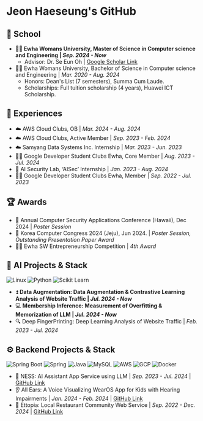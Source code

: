 # Jeon Haeseung's GitHub
## 🏫 School
- **👩‍💻 Ewha Womans University, Master of Science in Computer science and Engineering | _Sep. 2024 - Now_**
  - Advisor: Dr. Se Eun Oh | [Google Scholar Link](https://scholar.google.com/citations?hl=ko&user=g7-iArAAAAAJ)
- 👩‍💻 Ewha Womans University, Bachelor of Science in Computer science and Engineering | _Mar. 2020 - Aug. 2024_
  - Honors: Dean's List (7 semesters), Summa Cum Laude.
  - Scholarships: Full tuition scholarship (4 years), Huawei ICT Scholarship.

## 🚀 Experiences
- ☁️ AWS Cloud Clubs, OB | _Mar. 2024 - Aug. 2024_
- ☁️ AWS Cloud Clubs, Active Member | _Sep. 2023 - Feb. 2024_
- ☁️ Samyang Data Systems Inc. Internship | _Mar. 2023 - Jun. 2023_
- 👩‍💻 Google Developer Student Clubs Ewha, Core Member | _Aug. 2023 - Jul. 2024_
- 🤖 AI Security Lab, ‘AISec’ Internship | _Jan. 2023 - Aug. 2024_
- 👩‍💻 Google Developer Student Clubs Ewha, Member | _Sep. 2022 - Jul. 2023_

## 🏆 Awards
- 📝 Annual Computer Security Applications Conference (Hawaii), Dec 2024 | _Poster Session_
- 📝 Korea Computer Congress 2024 (Jeju), Jun 2024. | _Poster Session, Outstanding Presentation Paper Award_
- 👩‍💼 Ewha SW Entrepreneurship Competition | _4th Award_

## 🤖 AI Projects & Stack
![Linux](https://img.shields.io/badge/Linux-FCC624.svg?style=for-the-badge&logo=Linux&logoColor=white)
![Python](https://img.shields.io/badge/Python-3776AB.svg?&style=for-the-badge&logo=Python&logoColor=white)
![Scikit Learn](https://img.shields.io/badge/Scikit%20Learn-F7931E.svg?&style=for-the-badge&logo=scikitlearn&logoColor=white)
- ⏫ **Data Augmentation: Data Augmentation & Contrastive Learning Analysis of Website Traffic | _Jul. 2024 - Now_**
- 💻 **Membership Inference: Measurement of Overfitting & Memorization of LLM | _Jul. 2024 - Now_**
- 🔍 Deep FingerPrinting: Deep Learning Analysis of Website Traffic | _Feb. 2023 - Jul. 2024_

## ⚙️ Backend Projects & Stack
![Spring Boot](https://img.shields.io/badge/spring%20boot-6DB33F.svg?&style=for-the-badge&logo=springboot&logoColor=white)
![Spring](https://img.shields.io/badge/Spring-6DB33F.svg?style=for-the-badge&logo=spring&logoColor=white)
![Java](https://img.shields.io/badge/Java-007396.svg?style=for-the-badge&logo=Java&logoColor=white)
![MySQL](https://img.shields.io/badge/MySQL-4479A1.svg?style=for-the-badge&logo=MySQL&logoColor=white)
![AWS](https://img.shields.io/badge/AWS-232F3E.svg?style=for-the-badge&logo=amazonaws&logoColor=white)
![GCP](https://img.shields.io/badge/GCP-4285F4.svg?style=for-the-badge&logo=googlecloud&logoColor=white)
![Docker](https://img.shields.io/badge/docker-2496ED.svg?style=for-the-badge&logo=docker&logoColor=white)
- 🤖 NESS: AI Assistant App Service using LLM | _Sep. 2023 - Jul. 2024_ | [GitHub Link](https://github.com/studio-recoding/NESS_BE)
- 👂 All Ears: A Voice Visualizing WearOS App for Kids with Hearing Impairments | _Jan. 2024 - Feb. 2024_ | [GitHub Link](https://github.com/TeamAllways-AllEars/All-Ears_Server)
- 🍔 Ettopia: Local Restaurant Community Web Service | _Sep. 2022 - Dec. 2024_ | [GitHub Link](https://github.com/JeonHaeseung/Ettopia_FE_BE)
